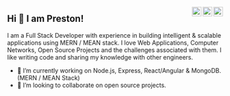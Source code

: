 <a href="https://twitter.com/prestonrodrix" target="_blank" rel="nofollow"><img align="right" alt="Preston's Twitter" width="22px" src="https://cdn.jsdelivr.net/npm/simple-icons@v3/icons/twitter.svg" /></a><a href="https://www.linkedin.com/in/prestonrodz" target="_blank" rel="nofollow"><img align="right" alt="Preston's Linkdein" width="22px" src="https://cdn.jsdelivr.net/npm/simple-icons@v3/icons/linkedin.svg" /></a><a href="https://www.instagram.com/preston.rodrix/" target="_blank" rel="nofollow"><img align="right" alt="Preston's Insta" width="22px" src="https://cdn.jsdelivr.net/npm/simple-icons@v3/icons/instagram.svg" /></a>

## Hi 👋 I am Preston! 

I am a Full Stack Developer with experience in building intelligent & scalable applications using MERN / MEAN stack.
I love Web Applications, Computer Networks, Open Source Projects and the challenges associated with them.
I like writing code and sharing my knowledge with other engineers.

- 🔭 I’m currently working on Node.js, Express, React/Angular & MongoDB. (MERN / MEAN Stack)
- 👯 I’m looking to collaborate on open source projects.
